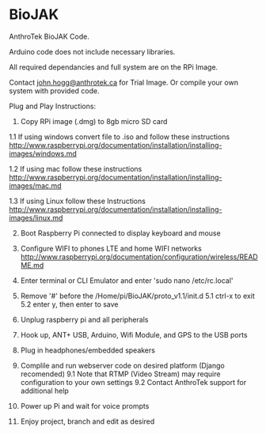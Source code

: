 BioJAK
======
AnthroTek BioJAK Code.

Arduino code does not include necessary libraries.

All required dependancies and full system are on the RPi Image. 

Contact john.hogg@anthrotek.ca for Trial Image. Or compile your own system with provided code.

Plug and Play Instructions:

1. Copy RPi image (.dmg) to 8gb micro SD card

  1.1 If using windows convert file to .iso and follow these instructions
  http://www.raspberrypi.org/documentation/installation/installing-images/windows.md
  
  1.2 If using mac follow these instructions       
  http://www.raspberrypi.org/documentation/installation/installing-images/mac.md
 
  1.3 If using Linux follow these Instructions
  http://www.raspberrypi.org/documentation/installation/installing-images/linux.md

2. Boot Raspberry Pi connected to display keyboard and mouse

3. Configure WIFI to phones LTE and home WIFI networks
   http://www.raspberrypi.org/documentation/configuration/wireless/README.md

4. Enter terminal or CLI Emulator and enter 'sudo nano /etc/rc.local'

5. Remove '#' before the /Home/pi/BioJAK/proto_v1.1/init.d
  5.1 ctrl-x to exit
  5.2 enter y, then enter to save

6. Unplug raspberry pi and all peripherals

7. Hook up, ANT+ USB, Arduino, Wifi Module, and GPS to the USB ports

8. Plug in headphones/embedded speakers

9. Complile and run webserver code on desired platform (Django recomended)
 9.1 Note that RTMP (Video Stream) may require configuration to your own settings
 9.2 Contact AnthroTek support for additional help

11. Power up Pi and wait for voice prompts 

12. Enjoy project, branch and edit as desired
